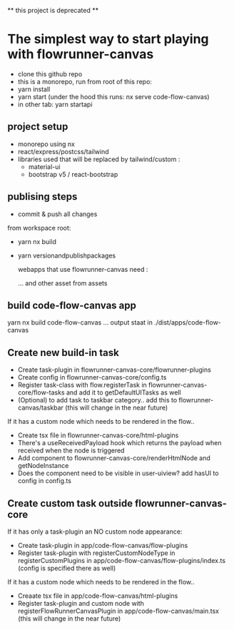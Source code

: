 
** this project is deprecated **



# The simplest way to start playing with flowrunner-canvas

- clone this github repo
- this is a monorepo, run from root of this repo:
- yarn install
- yarn start (under the hood this runs: nx serve code-flow-canvas)
- in other tab: yarn startapi
  
## project setup

- monorepo using nx
- react/express/postcss/tailwind
- libraries used that will be replaced by tailwind/custom : 
  - material-ui
  - bootstrap v5 / react-bootstrap
  
## publising steps

- commit & push all changes

from workspace root:

- yarn nx build
- yarn versionandpublishpackages

	webapps that use flowrunner-canvas need :

	<link
      rel="stylesheet"
      href=".../bootstrap.min.css"
    />
    <link
      rel="stylesheet"
      href=".../fira_code.css"
    />
    <link
      rel="stylesheet"
      href=".../react-draft-wysiwyg.css"
    />

	... and other asset from assets

## build code-flow-canvas app

  yarn nx build code-flow-canvas
  ... output staat in ./dist/apps/code-flow-canvas

   
## Create new build-in task

- Create task-plugin in flowrunner-canvas-core/flowrunner-plugins
- Create config in flowrunner-canvas-core/config.ts
- Register task-class with flow.registerTask in flowrunner-canvas-core/flow-tasks and add it to
getDefaultUITasks as well
- (Optional) to add task to taskbar category.. add this to flowrunner-canvas/taskbar (this will change in the near future)

If it has a custom node which needs to be rendered in the flow..
- Create tsx file in flowrunner-canvas-core/html-plugins
- There's a useReceivedPayload hook which returns the payload when received when the node is triggered
- Add component to flowrunner-canvas-core/renderHtmlNode and getNodeInstance
- Does the component need to be visible in user-uiview? add hasUI to config in config.ts

## Create custom task outside flowrunner-canvas-core

If it has only a task-plugin an NO custom node appearance:
- Create task-plugin in app/code-flow-canvas/flow-plugins
- Register task-plugin with registerCustomNodeType in registerCustomPlugins in app/code-flow-canvas/flow-plugins/index.ts (config is specified there as well)

If it has a custom node which needs to be rendered in the flow..
- Creaate tsx file in app/code-flow-canvas/html-plugins
- Register task-plugin and custom node with registerFlowRunnerCanvasPlugin in app/code-flow-canvas/main.tsx (this will change in the near future)
